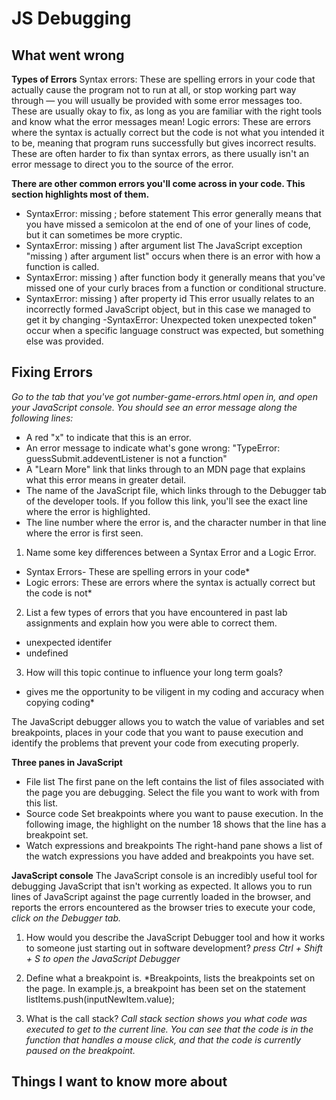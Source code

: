 # JS Debugging


## What went wrong 

**Types of Errors**
Syntax errors: These are spelling errors in your code that actually cause the program not to run at all, or stop working part way through — you will usually be provided with some error messages too. These are usually okay to fix, as long as you are familiar with the right tools and know what the error messages mean!
Logic errors: These are errors where the syntax is actually correct but the code is not what you intended it to be, meaning that program runs successfully but gives incorrect results. These are often harder to fix than syntax errors, as there usually isn't an error message to direct you to the source of the error.

**There are other common errors you'll come across in your code. This section highlights most of them.**

- SyntaxError: missing ; before statement
This error generally means that you have missed a semicolon at the end of one of your lines of code, but it can sometimes be more cryptic.
- SyntaxError: missing ) after argument list
The JavaScript exception "missing ) after argument list" occurs when there is an error with how a function is called.
- SyntaxError: missing ) after function body
it generally means that you've missed one of your curly braces from a function or conditional structure.
- SyntaxError: missing ) after property id
This error usually relates to an incorrectly formed JavaScript object, but in this case we managed to get it by changing
-SyntaxError: Unexpected token 
unexpected token" occur when a specific language construct was expected, but something else was provided. 
## Fixing Errors

*Go to the tab that you've got number-game-errors.html open in, and open your JavaScript console. You should see an error message along the following lines:*
- A red "x" to indicate that this is an error.
- An error message to indicate what's gone wrong: "TypeError: guessSubmit.addeventListener is not a function"
- A "Learn More" link that links through to an MDN page that explains what this error means in greater detail.
- The name of the JavaScript file, which links through to the Debugger tab of the developer tools. If you follow this link, you'll see the exact line where the error is highlighted.
- The line number where the error is, and the character number in that line where the error is first seen.


1. Name some key differences between a Syntax Error and a Logic Error.
* Syntax Errors- These are spelling errors in your code*
* Logic errors: These are errors where the syntax is actually correct but the code is not* 

2. List a few types of errors that you have encountered in past lab assignments and explain how you were able to correct them. 
- unexpected identifer
- undefined


3. How will this topic continue to influence your long term goals?
* gives me the opportunity to be viligent in my coding and accuracy when copying coding*



The JavaScript debugger allows you to watch the value of variables and set breakpoints, places in your code that you want to pause execution and identify the problems that prevent your code from executing properly.

**Three panes in JavaScript**
- File list
The first pane on the left contains the list of files associated with the page you are debugging. Select the file you want to work with from this list.
- Source code
Set breakpoints where you want to pause execution. In the following image, the highlight on the number 18 shows that the line has a breakpoint set.
- Watch expressions and breakpoints
The right-hand pane shows a list of the watch expressions you have added and breakpoints you have set.

**JavaScript console**
The JavaScript console is an incredibly useful tool for debugging JavaScript that isn't working as expected. It allows you to run lines of JavaScript against the page currently loaded in the browser, and reports the errors encountered as the browser tries to execute your code, *click on the Debugger tab.*


1. How would you describe the JavaScript Debugger tool and how it works to someone just starting out in software development? *press Ctrl + Shift + S to open the JavaScript Debugger*

2. Define what a breakpoint is.
*Breakpoints, lists the breakpoints set on the page. In example.js, a breakpoint has been set on the statement listItems.push(inputNewItem.value);

3. What is the call stack?
*Call stack section shows you what code was executed to get to the current line. You can see that the code is in the function that handles a mouse click, and that the code is currently paused on the breakpoint.*

## Things I want to know more about
